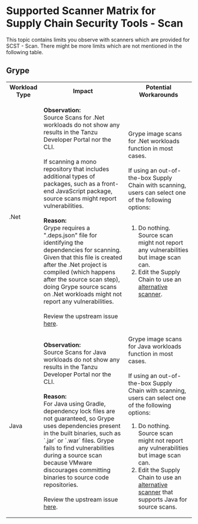 # Supported Scanner Matrix for Supply Chain Security Tools - Scan

This topic contains limits you observe with scanners which are provided for SCST - Scan. There might be more limits
which are not mentioned in the following table.

## Grype

<table>
    <tr>
        <th>Workload Type</th>
        <th>Impact </th>
        <th>Potential Workarounds </th>
    </tr>
    <tr>
        <td> .Net </td>
        <td> <p> <strong>Observation:</strong> <br> Source Scans for .Net workloads do not show any results in the Tanzu Developer Portal nor the CLI.  <br></br> If scanning a mono repository that includes additional types of packages, such as a front-end JavaScript package, source scans might report vulnerabilities. <br></br> <strong>Reason:</strong> <br> Grype requires a ".deps.json" file for identifying the dependencies for scanning. Given that this file is created after the .Net project is compiled (which happens after the source scan step), doing Grype  source scans on .Net workloads might not report any vulnerabilities. <br></br> Review the upstream issue <a href="https://github.com/anchore/syft/issues/1522">here</a>. </p> </td>
        <td> Grype image scans for .Net workloads function in most cases. <br> </br> If using an out-of-the-box Supply Chain with scanning, users can select one of the following options: <br></br><ol><li> Do nothing. Source scan might not report any vulnerabilities but image scan can. </li> <li> Edit the Supply Chain to use an <a href="https://docs.vmware.com/en/VMware-Tanzu-Application-Platform/1.5/tap/scst-scan-install-scanners.html">alternative scanner</a>. </li> </ol></td>
    </tr>
    <tr>
        <td> Java </td>
        <td> <strong>Observation:</strong> <br> Source Scans for Java workloads do not show any results in the Tanzu Developer Portal nor the CLI. <br></br> <strong>Reason:</strong> <br>For Java using Gradle, dependency lock files are not guaranteed, so Grype uses dependencies present in the built binaries, such as `.jar` or `.war` files. Grype fails to find vulnerabilities during a source scan because VMware discourages committing binaries to source code repositories. <br></br> Review the upstream issue <a href="https://github.com/anchore/syft/issues/690">here</a>. </td>
        <td>Grype image scans for Java workloads function in most cases. <br></br> If using an out-of-the-box Supply Chain with scanning, users can select one of the following options: <br><ol><li> Do nothing. Source scan might not report any vulnerabilities but image scan can. </li><li> Edit the Supply Chain to use an <a href="https://docs.vmware.com/en/VMware-Tanzu-Application-Platform/1.5/tap/scst-scan-install-scanners.html">alternative scanner</a> that supports Java for source scans. </li></ol></td>
    <tr>

